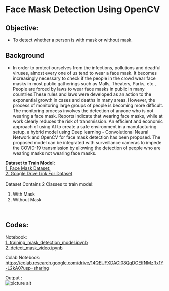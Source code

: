 # Face Mask Detection Using OpenCV

## Objective:
- To detect whether a person is with mask or without mask.

## Background
- In order to protect ourselves from the infections, pollutions and deadful viruses, almost every one of us tend to wear a face mask. It becomes increasingly necessary to check if the people in the crowd wear face masks in most public gatherings such as Malls, Theaters, Parks, etc., People are forced by laws to wear face masks in public in many countries.These rules and laws were developed as an action to the exponential growth in cases and deaths in many areas. However, the process of monitoring large groups of people is becoming more difficult. The monitoring process involves the detection of anyone who is not wearing a face mask. Reports indicate that wearing face masks, while at work clearly reduces the risk of transmission. An efficient and economic approach of using AI to create a safe environment in a manufacturing setup, a hybrid model using Deep learning - Convolutional Neural Network and OpenCV for face mask detection has been proposed. The proposed model can be integrated with surveillance cameras to impede the COVID-19 transmission by allowing the detection of people who are wearing masks not wearing face masks.

**Dataset to Train Model:** <br>
[1. Face Mask Dataset:](https://github.com/Ashish-Gore/Face-Mask-Detection-Using-OpenCV/tree/main/Face%20Mask%20dataset)<br>
[2. Google Drive Link For Dataset](https://drive.google.com/drive/folders/10sFiweLQUXqbXgkg3XdPM1kpriug5_Oc?usp=sharing)<br>
<br>
Dataset Contains 2 Classes to train model: <br>
1. With Mask
2. Without Mask
<br>

## Codes:
Notebook: <br>
[1. training_mask_detection_model.ipynb](https://github.com/Ashish-Gore/Face-Mask-Detection-Using-OpenCV/blob/main/1.%20training_mask_detection_model.ipynb)<br>
[2. detect_mask_video.ipynb](https://github.com/Ashish-Gore/Face-Mask-Detection-Using-OpenCV/blob/main/2.%20detect_mask_video.ipynb)<br>

Colab Notebook: https://colab.research.google.com/drive/14QEUFXDAGI08QqDGElfNMzRx1Y-L2kA0?usp=sharing

Output :<br>
![picture alt](https://github.com/Ashish-Gore/Face-Mask-Detection-Using-OpenCV/blob/main/output_face%20detction.gif)

